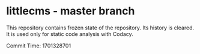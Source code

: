 # littlecms - master branch

This repository contains frozen state of the repository.
Its history is cleared. It is used only for static code
analysis with Codacy.

Commit Time: 1701328701